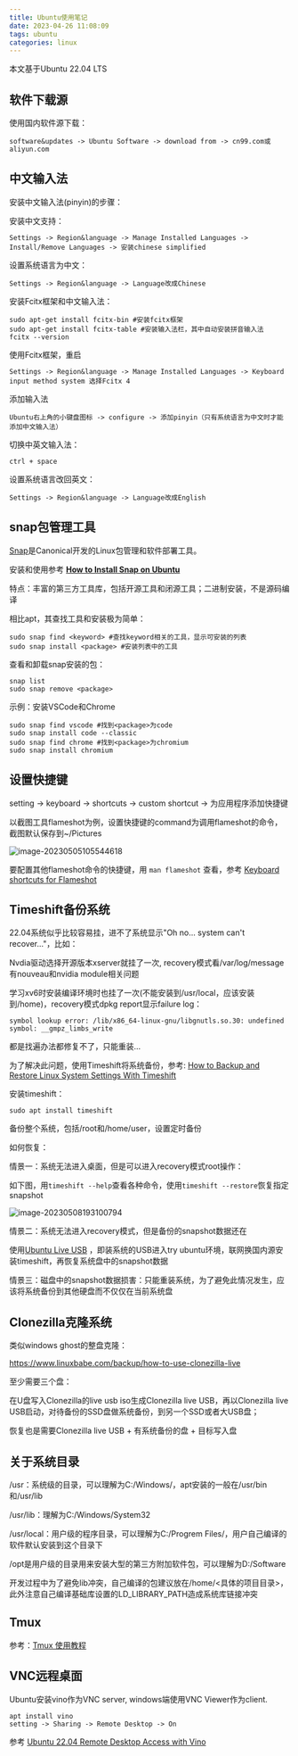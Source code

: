 ```yaml
---
title: Ubuntu使用笔记
date: 2023-04-26 11:08:09
tags: ubuntu
categories: linux
---
```


本文基于Ubuntu 22.04 LTS

## 软件下载源

使用国内软件源下载：

```
software&updates -> Ubuntu Software -> download from -> cn99.com或aliyun.com
```

## 中文输入法

安装中文输入法(pinyin)的步骤：

安装中文支持：

```
Settings -> Region&language -> Manage Installed Languages -> Install/Remove Languages -> 安装chinese simplified
```

设置系统语言为中文：

```
Settings -> Region&language -> Language改成Chinese
```

安装Fcitx框架和中文输入法：

```
sudo apt-get install fcitx-bin #安装fcitx框架
sudo apt-get install fcitx-table #安装输入法栏，其中自动安装拼音输入法
fcitx --version
```

使用Fcitx框架，重启

```
Settings -> Region&language -> Manage Installed Languages -> Keyboard input method system 选择Fcitx 4
```

添加输入法

```
Ubuntu右上角的小键盘图标 -> configure -> 添加pinyin（只有系统语言为中文时才能添加中文输入法）
```

切换中英文输入法：

```
ctrl + space
```

设置系统语言改回英文：

```
Settings -> Region&language -> Language改成English
```

## snap包管理工具

[Snap](https://snapcraft.io/store)是Canonical开发的Linux包管理和软件部署工具。 

安装和使用参考 [**How to Install Snap on Ubuntu**](https://phoenixnap.com/kb/install-snap-ubuntu#:~:text=1%20Start%20by%20updating%20packages%3A%0Asudo%20apt,update%202%20Enter%20the%20following%20command%3A)

特点：丰富的第三方工具库，包括开源工具和闭源工具；二进制安装，不是源码编译

相比apt，其查找工具和安装极为简单：

```
sudo snap find <keyword> #查找keyword相关的工具，显示可安装的列表
sudo snap install <package> #安装列表中的工具
```

查看和卸载snap安装的包：

```
snap list
sudo snap remove <package>
```

示例：安装VSCode和Chrome

```
sudo snap find vscode #找到<package>为code
sudo snap install code --classic
sudo snap find chrome #找到<package>为chromium
sudo snap install chromium
```

## 设置快捷键

setting -> keyboard -> shortcuts -> custom shortcut -> 为应用程序添加快捷键

以截图工具flameshot为例，设置快捷键的command为调用flameshot的命令，截图默认保存到~/Pictures

![image-20230505105544618](https://cdn.jsdelivr.net/gh/cursorhu/blog-images-on-picgo@master/images/202305051055723.png)

要配置其他flameshot命令的快捷键，用 `man flameshot` 查看，参考 [Keyboard shortcuts for Flameshot](https://flameshot.org/docs/guide/key-bindings/)

## Timeshift备份系统

22.04系统似乎比较容易挂，进不了系统显示"Oh no... system can't recover..."，比如：

Nvdia驱动选择开源版本xserver就挂了一次, recovery模式看/var/log/message有nouveau和nvidia module相关问题

学习xv6时安装编译环境时也挂了一次(不能安装到/usr/local，应该安装到/home)，recovery模式dpkg report显示failure log：

```
symbol lookup error: /lib/x86_64-linux-gnu/libgnutls.so.30: undefined symbol: __gmpz_limbs_write 
```

都是找遍办法都修复不了，只能重装...

为了解决此问题，使用Timeshift将系统备份，参考: [How to Backup and Restore Linux System Settings With Timeshift](https://itsfoss.com/backup-restore-linux-timeshift/)

安装timeshift：

```
sudo apt install timeshift
```

备份整个系统，包括/root和/home/user，设置定时备份

如何恢复：

情景一：系统无法进入桌面，但是可以进入recovery模式root操作：

如下图，用`timeshift --help`查看各种命令，使用`timeshift --restore`恢复指定snapshot

![image-20230508193100794](https://cdn.jsdelivr.net/gh/cursorhu/blog-images-on-picgo@master/images/202305081931009.png)

情景二：系统无法进入recovery模式，但是备份的snapshot数据还在

使用[Ubuntu Live USB](https://www.ubuntu.com/download/desktop/create-a-usb-stick-on-windows?ref=itsfoss.com) ，即装系统的USB进入try ubuntu环境，联网换国内源安装timeshift，再恢复系统盘中的snapshot数据

情景三：磁盘中的snapshot数据损害：只能重装系统，为了避免此情况发生，应该将系统备份到其他硬盘而不仅仅在当前系统盘

## Clonezilla克隆系统

类似windows ghost的整盘克隆：

https://www.linuxbabe.com/backup/how-to-use-clonezilla-live

至少需要三个盘：

在U盘写入Clonezilla的live usb iso生成Clonezilla live USB，再以Clonezilla live USB启动，对待备份的SSD盘做系统备份，到另一个SSD或者大USB盘；

恢复也是需要Clonezilla live USB + 有系统备份的盘 + 目标写入盘

## 关于系统目录

/usr：系统级的目录，可以理解为C:/Windows/，apt安装的一般在/usr/bin和/usr/lib

/usr/lib：理解为C:/Windows/System32

/usr/local：用户级的程序目录，可以理解为C:/Progrem Files/，用户自己编译的软件默认安装到这个目录下

/opt是用户级的目录用来安装大型的第三方附加软件包，可以理解为D:/Software

开发过程中为了避免lib冲突，自己编译的包建议放在/home/<具体的项目目录>，此外注意自己编译基础库设置的LD_LIBRARY_PATH造成系统库链接冲突

## Tmux

参考：[Tmux 使用教程](https://www.ruanyifeng.com/blog/2019/10/tmux.html)

## VNC远程桌面

Ubuntu安装vino作为VNC server, windows端使用VNC Viewer作为client.

```
apt install vino
setting -> Sharing -> Remote Desktop -> On
```

参考 [Ubuntu 22.04 Remote Desktop Access with Vino](https://www.answertopia.com/ubuntu/ubuntu-remote-desktop-access-with-vino/)
